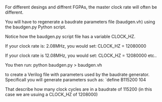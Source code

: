 For different desings and diffrent FGPAs, the master clock rate will often be different.

You will have to regenerate a baudrate parameters file (baudgen.vh) using the baudgen.py Python script.

Notice how the baudgen.py script file has a variable CLOCK_HZ. 

If your clock rate is:
2.08MHz, you would set:
CLOCK_HZ = 12080000 

If your clock rate is 12.08MHz, you would set:
CLOCK_HZ = 12080000 
etc..

You then run:
python baudgen.py > baudgen.vh

to create a Verilog file with parameters used by the baudrate generator. Specificall you will generate parameters such as:
`define B115200 104

That describe how many clock cycles are in a baudrate of 115200 (in this case we are usuing a CLOCK_HZ of 1208000)